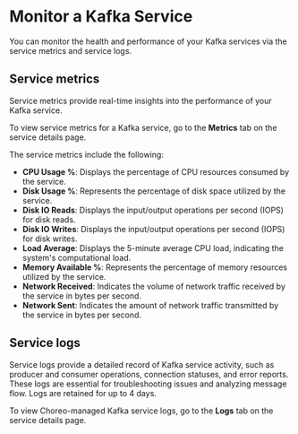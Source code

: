 # Monitor a Kafka Service

You can monitor the health and performance of your Kafka services via the service metrics and service logs.  

## Service metrics

Service metrics provide real-time insights into the performance of your Kafka service.

To view service metrics for a Kafka service, go to the **Metrics** tab on the service details page.

The service metrics include the following:

- **CPU Usage %**: Displays the percentage of CPU resources consumed by the service.
- **Disk Usage %**: Represents the percentage of disk space utilized by the service.
- **Disk IO Reads**: Displays the input/output operations per second (IOPS) for disk reads.
- **Disk IO Writes**: Displays the input/output operations per second (IOPS) for disk writes.
- **Load Average**: Displays the 5-minute average CPU load, indicating the system's computational load.
- **Memory Available %**: Represents the percentage of memory resources utilized by the service.
- **Network Received**: Indicates the volume of network traffic received by the service in bytes per second.
- **Network Sent**: Indicates the amount of network traffic transmitted by the service in bytes per second.

## Service logs

Service logs provide a detailed record of Kafka service activity, such as producer and consumer operations, connection statuses, and error reports. These logs are essential for troubleshooting issues and analyzing message flow. Logs are retained for up to 4 days.

To view Choreo-managed Kafka service logs, go to the **Logs** tab on the service details page.
